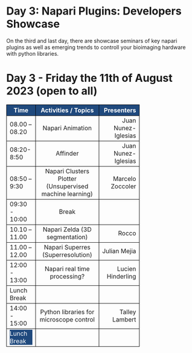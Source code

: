 # Day 3: Napari Plugins: Developers Showcase

On the third and last day, there are showcase seminars of key napari plugins as well as emerging trends to controll your bioimaging hardware with python libraries.

<style>
.markdown-table {width:70%;}
.markdown-table th, .markdown-table td {border: 1px solid black; border-collapse: collapse;}
.markdown-table th, .special {background-color: #1f497d; color: white;}
.bullet {font-size: 0.75em;}
</style>

# Day 3 - Friday the 11th of August 2023 (open to all)

<div class="markdown-table">

| Time | Activities / Topics | Presenters |
| ------------- |:-------------:| -----:|
| 08.00 – 08.20 | Napari Animation | Juan Nunez-Iglesias |
| 08:20-8:50 | Affinder | Juan Nunez-Iglesias |
| 08:50 – 9:30 | Napari Clusters Plotter (Unsupervised machine learning) | Marcelo Zoccoler |
| 09:30 - 10:00 | Break | |
| 10.10 – 11.00 | Napari Zelda (3D segmentation) | Rocco |
| 11.00 – 12.00 | Napari Superres (Superresolution) | Julian Mejia |
| 12:00 - 13:00 | Napari real time processing? | Lucien Hinderling |
| Lunch Break | | |
| 14:00 - 15:00 | Python libraries for microscope control | Talley Lambert |
| <div class="special">Lunch Break</div> | | | |

</div>